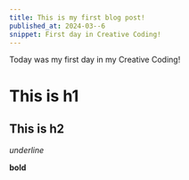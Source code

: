 ```yaml
---
title: This is my first blog post!
published_at: 2024-03--6
snippet: First day in Creative Coding!
---
```


Today was my first day in my Creative Coding!

# This is h1

## This is h2

_underline_

**bold**
